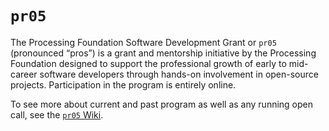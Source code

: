 # `pr05`

The Processing Foundation Software Development Grant or `pr05` (pronounced “pros”) is a grant and mentorship initiative by the Processing Foundation designed to support the professional growth of early to mid-career software developers through hands-on involvement in open-source projects. Participation in the program is entirely online.

To see more about current and past program as well as any running open call, see the [`pr05` Wiki](https://github.com/processing/pr05-grant/wiki).
